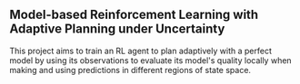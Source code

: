 ## Model-based Reinforcement Learning with Adaptive Planning under Uncertainty

This project aims to train an RL agent to plan adaptively with a perfect model by using its observations to evaluate its model's quality locally when making and using predictions in different regions of state space.
